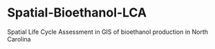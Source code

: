 # Spatial-Bioethanol-LCA
Spatial Life Cycle Assessment in GIS of bioethanol production in North Carolina
